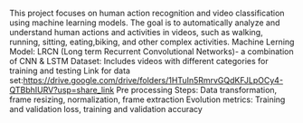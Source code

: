 This project focuses on human action recognition and video classification using machine learning models. The goal is to automatically analyze and understand human actions and activities in videos, such as walking, running, sitting, eating,biking, and other complex activities.
Machine Lerning Model: LRCN (Long term Recurrent Convolutional Networks)- a combination of CNN & LSTM
Dataset: Includes videos with different categories for training and testing
Link for data set:https://drive.google.com/drive/folders/1HTuIn5RmrvGQdKFJLpOCy4-QTBbhIURV?usp=share_link
Pre processing Steps: Data transformation, frame resizing, normalization, frame extraction
Evolution metrics: Training and validation loss, training and validation accuracy
